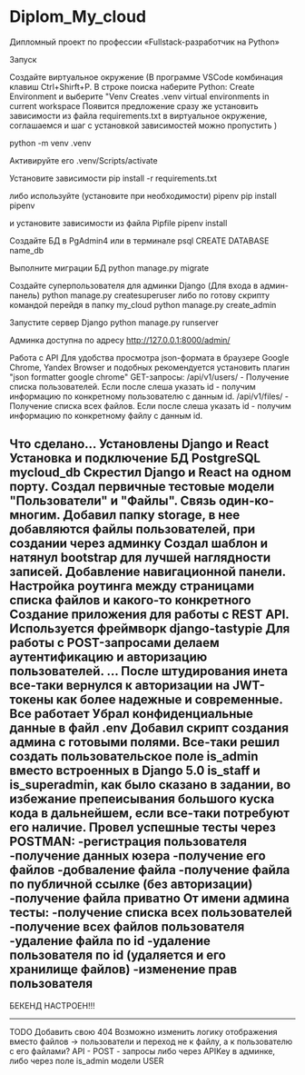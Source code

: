 # Diplom_My_cloud
Дипломный проект по профессии «Fullstack-разработчик на Python»

Запуск

Создайте виртуальное окружение
(В программе VSCode комбинация клавиш Ctrl+Shirft+P. В строке поиска наберите 
Python: Create Environment и выберите "Venv Creates .venv virtual environments in current workspace
Появится предложение сразу же установить зависимости из файла requirements.txt в виртуальное окружение,
соглашаемся и шаг с установкой зависимостей можно пропустить
)

python -m venv .venv

Активируйте его
.venv/Scripts/activate

Установите зависимости
pip install -r requirements.txt

либо используйте (установите при необходимости) pipenv
pip install pipenv

и установите зависимости из файла Pipfile
pipenv install

Создайте БД в PgAdmin4 или в терминале
psql 
CREATE DATABASE name_db

Выполните миграции БД
python manage.py migrate

Создайте суперпользователя для админки Django (Для входа в админ-панель)
python manage.py createsuperuser
либо по готову скрипту командой перейдя в папку my_cloud
python manage.py create_admin

Запустите сервер Django
python manage.py runserver

Админка доступна по адресу
http://127.0.0.1:8000/admin/

Работа с API
Для удобства просмотра json-формата в браузере Google Chrome, Yandex Browser и подобных рекомендуется установить плагин "json formatter google chrome"
GET-запросы:
/api/v1/users/ - Получение списка пользователей. Если после слеша указать id - получим информацию по конкретному пользователю с данным id.
/api/v1/files/ - Получение списка всех файлов. Если после слеша указать id - получим информацию по конкретному файлу с данным id.




Что сделано...
Установлены Django и React
Установка и подключение БД PostgreSQL mycloud_db
Скрестил Django и React на одном порту.
Создал первичные тестовые модели "Пользователи" и "Файлы". Связь один-ко-многим.
Добавил папку storage, в нее добавляются файлы пользователей, при создании через админку
Создал шаблон и натянул bootstrap для лучшей наглядности записей.
Добавление навигационной панели.
Настройка роутинга между страницами списка файлов и какого-то конкретного
Создание приложения для работы с REST API. Используется фреймворк django-tastypie
Для работы с POST-запросами делаем аутентификацию и авторизацию пользователей.
...
После штудирования инета все-таки вернулся к авторизации на JWT-токены как более надежные и современные. Все работает
Убрал конфиденциальные данные в файл .env
Добавил скрипт создания админа с готовыми полями.
Все-таки решил создать пользовательское поле is_admin вместо встроенных в Django 5.0 is_staff и is_superadmin, как было сказано в задании, во избежание препеисывания большого куска кода в дальнейшем, если все-таки потребуют его наличие.
Провел успешные тесты через POSTMAN:
-регистрация пользователя
-получение данных юзера
-получение его файлов
-добваление файла
-получение файла по публичной ссылке (без авторизации)
-получение файла приватно
От имени админа тесты:
-получение списка всех пользователей
-получение всех файлов пользователя
-удаление файла по id
-удаление пользователя по id (удаляется и его хранилище файлов)
-изменение прав пользователя
------------------
БЕКЕНД НАСТРОЕН!!!




------
TODO
Добавить свою 404
Возможно изменить логику отображения вместо файлов -> пользователи и переход не к файлу, а к пользователю с его файлами?
API - POST - запросы либо через APIKey  в админке, либо через поле is_admin модели USER

